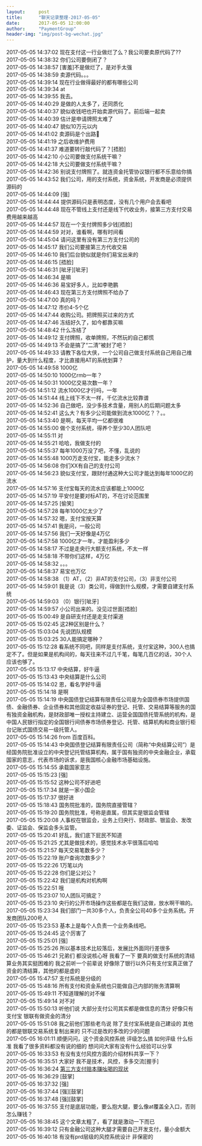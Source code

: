 ```yaml
---  
layout:     post  
title:      "聊天记录整理-2017-05-05"    
date:       2017-05-05 12:00:00    
author:     "PaymentGroup"    
header-img: "img/post-bg-wechat.jpg"    
---  
```


2017-05-05 14:37:02  现在支付这一行业做烂了么？我公司要卖原代码了??  
2017-05-05 14:38:32  你们公司要倒闭了？  
2017-05-05 14:38:57  [害羞]不是做烂了，是对手太强  
2017-05-05 14:38:59  卖源代码。。。  
2017-05-05 14:39:14  现在行业做得最好的都有哪些公司  
2017-05-05 14:39:34  at  
2017-05-05 14:39:55  我去。  
2017-05-05 14:40:29  是做的人太多了，还同质化  
2017-05-05 14:40:37  貌似收钱吧也开始卖源代码了。前后端一起卖  
2017-05-05 14:40:39  估计是申请牌照太难了  
2017-05-05 14:40:47  貌似10万元以内  
2017-05-05 14:41:02  卖源码是个出路  
2017-05-05 14:41:19  之后收维护费用  
2017-05-05 14:41:37  难道要转行敲代码了？[捂脸]  
2017-05-05 14:42:10  小公司要做支付系统干嘛？  
2017-05-05 14:42:18  大公司要做支付系统干嘛？  
2017-05-05 14:42:36  别说支付牌照了。就连资金托管协议银行都不乐意给你搞  
2017-05-05 14:43:52  我们公司，用的支付系统，资金系统，开发商是必须提供源码的  
2017-05-05 14:44:09  [强]  
2017-05-05 14:44:44  提供源码只是表明态度，没有几个用户会去看吧  
2017-05-05 14:44:48  现在不管线上支付还是线下代收业务，接第三方支付交易费用越来越高  
2017-05-05 14:44:57  现在一个支付牌照多少钱[捂脸]  
2017-05-05 14:44:59  对对，谁看啊，哪有时间看  
2017-05-05 14:45:04  请问这里有没有第三方支付公司的  
2017-05-05 14:45:17  我们公司要接第三方代收交易  
2017-05-05 14:46:10  我们后台貌似就是你们易宝出来的  
2017-05-05 14:46:15  [捂脸]  
2017-05-05 14:46:31  [呲牙][呲牙]  
2017-05-05 14:46:34  是嘛  
2017-05-05 14:46:36  易宝好多人，比如李艳鹏  
2017-05-05 14:46:43  现在第三方支付牌照不给办了  
2017-05-05 14:47:00  真的吗？  
2017-05-05 14:47:12  市价4-5个亿  
2017-05-05 14:47:44  收购公司。把牌照买过来的方式  
2017-05-05 14:47:46  冻结好久了，如今都靠买嘛  
2017-05-05 14:48:42  什么冻结了  
2017-05-05 14:49:12  支付牌照，收单牌照，不然玩的自己都慌  
2017-05-05 14:49:13  不会是搞了“二清”被封了吧？  
2017-05-05 14:49:33  请教下各位大侠，一个公司自己做支付系统自己用自己维护，量大到什么程度，才比直接用AT的系统划算？  
2017-05-05 14:49:58  1000亿  
2017-05-05 14:50:10  1000亿rmb一年？  
2017-05-05 14:50:31  1000亿交易次数一年？  
2017-05-05 14:51:12  流水1000亿才行吗，一年  
2017-05-05 14:51:44  线上线下不太一样，千亿流水比较靠谱  
2017-05-05 14:52:36  自己做吧，没少多技术含量，用别人的后期问题太多  
2017-05-05 14:52:41  这么大？有多少公司能做到流水1000亿？？。。  
2017-05-05 14:53:40  是啊，每天平均一亿都很难  
2017-05-05 14:55:00  做个支付系统，得养个至少30人团队吧  
2017-05-05 14:55:11  对  
2017-05-05 14:55:21  哈哈，我做支付的  
2017-05-05 14:55:37  每年1000万没了吧，不懂，乱说的  
2017-05-05 14:55:48  1000万走支付宝，能走多少流水？  
2017-05-05 14:56:08  你们XX有自己的支付公司  
2017-05-05 14:56:23  貌似支付宝，跟财付通这种大公司才能达到每年1000亿的流水  
2017-05-05 14:57:16  支付宝每天的流水应该都能上1000亿  
2017-05-05 14:57:19  平安付是要对标AT的，不在讨论范围里  
2017-05-05 14:57:25  [偷笑]  
2017-05-05 14:57:28  每年1000亿太少了  
2017-05-05 14:57:32  嗯，支付宝按天算  
2017-05-05 14:57:41  我是问，一般公司  
2017-05-05 14:57:56  我们一天好像是4万亿  
2017-05-05 14:57:58  1000亿才一年，才能盈利多少  
2017-05-05 14:58:17  不过是走央行大额支付系统，不太一样  
2017-05-05 14:58:18  不带你们这样，4万亿  
2017-05-05 14:58:32  。。。  
2017-05-05 14:58:37  易宝也万亿  
2017-05-05 14:58:38  （1）AT，（2）非AT的支付公司，（3）非支付公司  
2017-05-05 14:59:01  我是说（3）类公司，得做到什么规模，才需要自建支付系统  
2017-05-05 14:59:03  （0）银行[呲牙]  
2017-05-05 14:59:57  小公司出来的。没见过世面[捂脸]  
2017-05-05 15:00:49  是自研支付还是走支付渠道  
2017-05-05 15:02:45  这2种区别是什么？  
2017-05-05 15:03:04  先说团队规模  
2017-05-05 15:03:25  30人能搞定哪种？  
2017-05-05 15:12:28  看系统不同吧，同样是支付系统，支付宝这种，300人也搞定不了。但是如果是机构间的，每天往来不过几千笔，每笔几百亿的话，30个人应该也够了。  
2017-05-05 15:13:17  中央结算，好牛逼  
2017-05-05 15:13:43  中央结算是什么公司  
2017-05-05 15:14:02  恩，看名字好牛逼  
2017-05-05 15:14:18  是啊  
2017-05-05 15:14:19  中央国债登记结算有限责任公司是为全国债券市场提供国债、金融债券、企业债券和其他固定收益证券的登记、托管、交易结算等服务的国有独资金融机构，是财政部唯一授权主持建立、运营全国国债托管系统的机构，是中国人民银行指定的全国银行间债券市场债券登记、托管、结算机构和商业银行柜台记账式国债交易一级托管人。  
2017-05-05 15:14:26  from 百度百科。  
2017-05-05 15:14:43  中央国债登记结算有限责任公司（简称“中央结算公司”）是经国务院批准设立的中央登记托管结算机构，属于国有独资的中央金融企业，承载国家的意志，代表市场的诉求，是我国核心金融市场基础设施。  
2017-05-05 15:14:55  承载国家意志  
2017-05-05 15:15:23  [强]  
2017-05-05 15:15:52  这种公司不好进吧  
2017-05-05 15:17:34  就是一家小国企  
2017-05-05 15:17:37  很好进  
2017-05-05 15:18:43  国务院批准的，国务院直接管辖？  
2017-05-05 15:19:20  国务院批准，号称是直属，但其实是银监会管辖  
2017-05-05 15:20:08  人事权在银监会，业务上归央行、财政部、银监会、发改委、证监会、保监会多头监管。  
2017-05-05 15:20:41  好乱，我们底下屁民不知道  
2017-05-05 15:21:25  尤其是做技术的，感觉技术水平很落后哈哈  
2017-05-05 15:21:57  每天交易笔数多少？  
2017-05-05 15:22:19  账户查询次数多少？  
2017-05-05 15:22:26  1万笔以内  
2017-05-05 15:22:28  你们是公对公？  
2017-05-05 15:22:42  我们是机构对机构啊  
2017-05-05 15:22:51  哦  
2017-05-05 15:23:07  10人团队可搞定？  
2017-05-05 15:23:10  央行的公开市场操作这些都是在我们这做，放水啊干嘛的。  
2017-05-05 15:23:34  我们部门一共30多个人，负责全公司40多个业务系统。开发商团队200号人  
2017-05-05 15:23:53  基本上是每个人负责一个业务条线吧。  
2017-05-05 15:24:45  这个厉害了  
2017-05-05 15:25:01  [强]  
2017-05-05 15:25:26  所以基本技术比较落后，发展比外面同行差很多  
2017-05-05 15:46:21  兄弟们 都没说核心呀 我看了一下 要真的做支付系统的清结算业务其实挺困难的 我之前听一个前辈说 好像除了银行以外只有支付宝真正做了资金的清结算，其他的都是虚的  
2017-05-05 15:47:57  支付系统是分级的  
2017-05-05 15:48:16  所有支付和资金系统也只能做自己内部的账务清算啊  
2017-05-05 15:49:11  不知道理解的对不催  
2017-05-05 15:49:14  对不对  
2017-05-05 15:50:13  听他们说 大部分支付公司其实都是做信息的清分 好像只有支付宝 银联有做资金的清分  
2017-05-05 15:51:08  我之前他们那些老鸟说 除了支付宝系统是自己建设的 其他的都是银联交易系统复制出来的 只不过是改的多改的少的问题  
2017-05-05 16:01:11  顺便问问，这个资金风控系统 评级怎么搞 如何评级 什么标准 我看了很多资料都没有说的细的 想问问大家有没有什么经验可以分享  
2017-05-05 16:33:53  有没有支付风控方面的介绍材料共享一下？  
2017-05-05 16:35:51  大家好 我不是技术，风控，多多交流[握手]  
2017-05-05 16:36:24  [第三方支付赔本赚吆喝的现状](http://mp.weixin.qq.com/s?__biz=MzA3OTkyODg2Mg==&mid=2650680432&idx=1&sn=92f9814d101e2a9b39d27cc188f57323&chksm=87a68701b0d10e170b939373124e599c285edca09d78096857403d64e0e8c69145f48eefd044&mpshare=1&scene=1&srcid=050516fDYm8aYorir7Lf6sMg#rd)  
2017-05-05 16:36:29  [鼓掌]  
2017-05-05 16:37:32  [强]  
2017-05-05 16:37:44  [强][鼓掌]  
2017-05-05 16:37:48  [强][鼓掌]  
2017-05-05 16:37:55  支付是底层功能，要么抱大腿，要么像at覆盖全入口，否则怎么赚钱？  
2017-05-05 16:38:45  这个文章太粗了，看了就是激动一下而已  
2017-05-05 16:39:12  只有金融公司这种大腿才需要自己开发支付，量小金额大  
2017-05-05 16:40:18  有没有prd层级的风控系统设计 非保密的  
				    